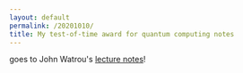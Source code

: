 ```yaml
---
layout: default
permalink: /20201010/
title: My test-of-time award for quantum computing notes
---
```


goes to John Watrou's [lecture notes](https://cs.uwaterloo.ca/~watrous/LectureNotes.html)!